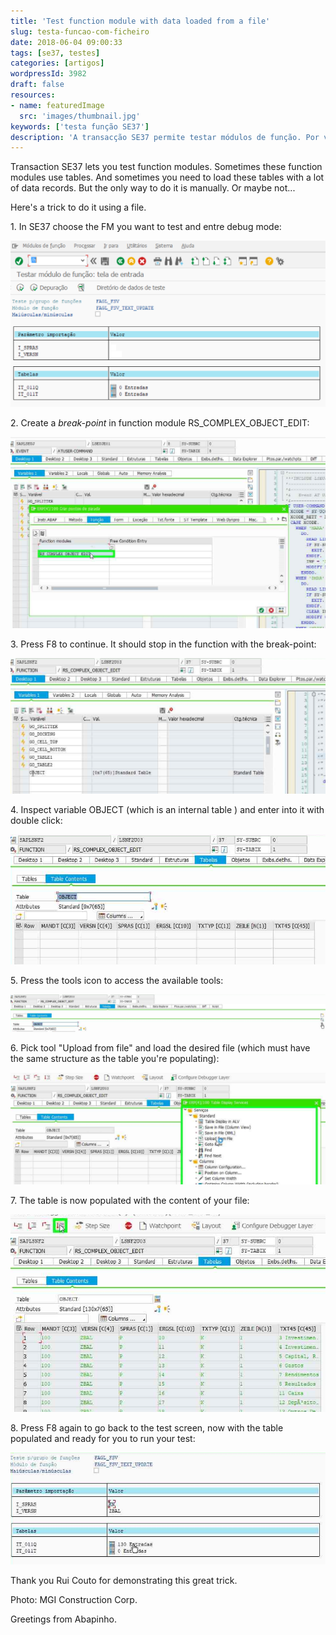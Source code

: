 ```yaml
---
title: 'Test function module with data loaded from a file'
slug: testa-funcao-com-ficheiro
date: 2018-06-04 09:00:33
tags: [se37, testes]
categories: [artigos]
wordpressId: 3982
draft: false
resources:
- name: featuredImage
  src: 'images/thumbnail.jpg'
keywords: ['testa função SE37']
description: 'A transacção SE37 permite testar módulos de função. Por vezes esses módulos de função utilizam tabelas. Pode dar-se o caso de precisarmos de carregar muitas linhas de dados de teste em uma ou mais dessas tabelas. Aqui fica um truque para o conseguir fazer a partir de um ficheiro.'
---
```

Transaction SE37 lets you test function modules. Sometimes these function modules use tables. And sometimes you need to load these tables with a lot of data records. But the only way to do it is manually. Or maybe not...

Here's a trick to do it using a file.

<!--more-->

1\. In SE37 choose the FM you want to test and entre debug mode:

[![image][1]][1]

2\. Create a _break-point_ in function module RS_COMPLEX_OBJECT_EDIT:

[![image][2]][2]

3\. Press F8 to continue. It should stop in the function with the break-point:

[![image][3]][3]

4\. Inspect variable OBJECT (which is an internal table ) and enter into it with double click:

[![image][4]][4]

5\. Press the tools icon to access the available tools:

[![image][5]][5]

6\. Pick tool "Upload from file" and load the desired file (which must have the same structure as the table you're populating):

[![image][6]][6]

7\. The table is now populated with the content of your file:

[![image][7]][7]

8\. Press F8 again to go back to the test screen, now with the table populated and ready for you to run your test:

[![image][8]][8]

Thank you Rui Couto for demonstrating this great trick.

Photo: MGI Construction Corp.

Greetings from Abapinho.

   [1]: images/Picture1.png
   [2]: images/Picture3.png
   [3]: images/Picture4.png
   [4]: images/Picture5.png
   [5]: images/Picture65.png
   [6]: images/Picture6.png
   [7]: images/Picture7.png
   [8]: images/Picture8.png
